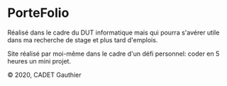 
# PorteFolio
Réalisé dans le cadre du DUT informatique mais qui pourra s'avérer utile dans ma recherche de stage et plus tard d'emplois.

Site réalisé par moi-même dans le cadre d'un défi personnel: coder en 5 heures un mini projet.

&copy; 2020, CADET Gauthier
